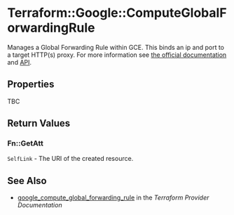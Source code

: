 # Terraform::Google::ComputeGlobalForwardingRule

Manages a Global Forwarding Rule within GCE. This binds an ip and port to a target HTTP(s) proxy. For more
information see [the official
documentation](https://cloud.google.com/compute/docs/load-balancing/http/global-forwarding-rules) and
[API](https://cloud.google.com/compute/docs/reference/latest/globalForwardingRules).

## Properties

TBC

## Return Values

### Fn::GetAtt

`SelfLink` - The URI of the created resource.

## See Also

* [google_compute_global_forwarding_rule](https://www.terraform.io/docs/providers/google/r/compute_global_forwarding_rule.html) in the _Terraform Provider Documentation_